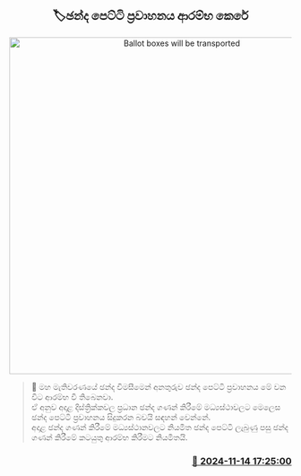 <p align='center'><b><h2 align='center' title='Ballot boxes will be transported'>🏷ඡන්ද පෙට්ටි ප්‍රවාහ​නය ආරම්භ කෙරේ</h2></b></p>
<p align='center'><img src='https://helakuru.sgp1.cdn.digitaloceanspaces.com/esana/images/lib/vote-boxtt.jpg' width='600' alt='Ballot boxes will be transported'></p>

>📝 ‍මහ මැතිවරණයේ ඡන්ද විමසීමෙන් අනතුරුව ඡන්ද පෙට්ටි ප්‍රවාහ​නය මේ වන විට ආරම්භ වී තිබෙනවා.<br>ඒ අනුව අදාළ දිස්ත්‍රික්කවල ප්‍රධාන ඡන්ද ගණන් කිරීමේ මධ්‍යස්ථාවලට මෙලෙස ඡන්ද පෙට්ටි ප්‍රවාහ​නය සිදුකරන බවයි සඳහන් වෙන්නේ.<br>අදාළ ඡන්ද ගණන් කිරීමේ මධ්‍යස්ථානවලට නියමිත ඡන්ද පෙට්ටි ලැබුණු පසු ඡන්ද ගණන් කිරීමේ කටයුතු ආරම්භ කිරීමට නියමිතයි.<br>

<h3 align='right'><a href='https://www.helakuru.lk/esana/p/105049/'>📅 2024-11-14 17:25:00</a></h3>
